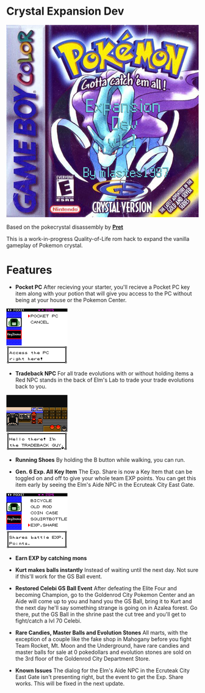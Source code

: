# Crystal Expansion Dev

![Screenshot](crystal-expansion-dev-box-art.jpg)

Based on the pokecrystal disassembly by [**Pret**](https://github.com/pret/pokecrystal)

This is a work-in-progress Quality-of-Life rom hack to expand the vanilla gameplay of Pokemon crystal.

# Features

- **Pocket PC** After recieving your starter, you'll recieve a Pocket PC key item along with your potion that will give you access to the PC without being at your house or the Pokemon Center.

![Screenshot](crystal-expansion-dev-0.png)

- **Tradeback NPC** For all trade evolutions with or without holding items a Red NPC stands in the back of Elm's Lab to trade your trade evolutions back to you.

![Screenshot](crystal-expansion-dev-1.png)

- **Running Shoes** By holding the B button while walking, you can run.

- **Gen. 6 Exp. All Key Item** The Exp. Share is now a Key Item that can be toggled on and off to give your whole team EXP points.  You can get this item early by seeing the Elm's Aide NPC in the Ecruteak City East Gate.

![Screenshot](crystal-expansion-dev-2.png)

- **Earn EXP by catching mons**

- **Kurt makes balls instantly** Instead of waiting until the next day.  Not sure if this'll work for the GS Ball event.

- **Restored Celebi GS Ball Event** After defeating the Elite Four and becoming Champion, go to the Goldenrod City Pokemon Center and an Aide will come up to you and hand you the GS Ball, bring it to Kurt and the next day he'll say something strange is going on in Azalea forest.  Go there, put the GS Ball in the shrine past the cut tree and you'll get to fight/catch a lvl 70 Celebi.

- **Rare Candies, Master Balls and Evolution Stones** All marts, with the exception of a couple like the fake shop in Mahogany before you fight Team Rocket, Mt. Moon and the Underground, have rare candies and master balls for sale at 0 pokedollars and evolution stones are sold on the 3rd floor of the Goldenrod City Department Store.

- **Known Issues** The dialog for the Elm's Aide NPC in the Ecruteak City East Gate isn't presenting right, but the event to get the Exp. Share works.  This will be fixed in the next update.